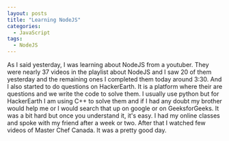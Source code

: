 ```yaml
---
layout: posts
title: "Learning NodeJS"
categories:
  - JavaScript
tags:
  - NodeJS
---
```

As I said yesterday, I was learning about NodeJS from a youtuber. They were nearly 37 videos in the playlist about NodeJS and I saw 20 of them yesterday and the remaining ones I completed them today around 3:30. And I also started to do questions on HackerEarth. It is a platform where their are questions and we write the code to solve them. I usually use python but for HackerEarth I am using C++ to solve them and if I had any doubt my brother would help me or I would search that up on google or on GeeksforGeeks. It was a bit hard but once you understand it, it's easy. I had my online classes and spoke with my friend after a week or two. After that I watched few videos of Master Chef Canada. It was a pretty good day.
